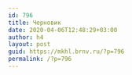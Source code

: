 ```yaml
---
id: 796
title: Черновик
date: 2020-04-06T12:48:29+03:00
author: h4
layout: post
guid: https://mkhl.brnv.ru/?p=796
permalink: /?p=796
---
```

